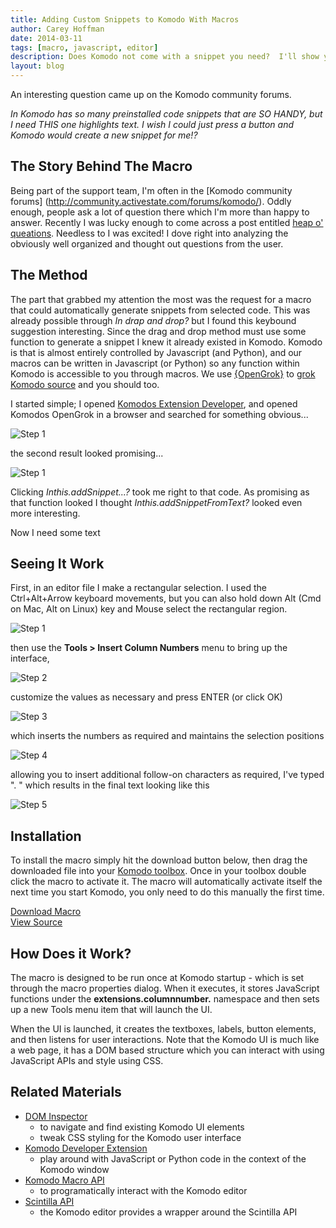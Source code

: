 ```yaml
---
title: Adding Custom Snippets to Komodo With Macros
author: Carey Hoffman
date: 2014-03-11
tags: [macro, javascript, editor]
description: Does Komodo not come with a snippet you need?  I'll show you how to create that snippet with one keybinding using Komodo macro's.  We heard you liked keybindings too, so we're gonna put a keybinding in that keybound snippet.
layout: blog
---
```


An interesting question came up on the Komodo community forums.

_In Komodo has so many preinstalled code snippets that are SO HANDY, but I need
THIS one *highlights text*.  I wish I could just press a button and Komodo would
create a new snippet for me!?_


## The Story Behind The Macro

Being part of the support team, I'm often in the [Komodo community forums]
(http://community.activestate.com/forums/komodo/).  Oddly enough, people ask a
lot of question there which I'm more than happy to answer.  Recently I was lucky
enough to come across a post entitled [heap o' queations](http://community.activestate.com/node/10713).
Needless to I was excited!  I dove right into analyzing the obviously well organized and
thought out questions from the user.


## The Method

The part that grabbed my attention the most was the request for a macro that
could automatically generate snippets from selected code.  This was already
possible through _In drap and drop?_ but I found this keybound suggestion
interesting.  Since the drag and drop method must use some function to generate
a snippet I knew it already existed in Komodo.  Komodo is that is almost entirely
controlled by Javascript (and Python), and our macros can be written in Javascript
(or Python) so any function within Komodo is accessible to you through macros.
We use [{OpenGrok}](http://opengrok.github.io/OpenGrok/) to
[grok Komodo source](http://opengrok.activestate.com/source/) and you should too.

I started simple; I opened [Komodos Extension Developer](http://community.activestate.com/node/1824),
and opened Komodos OpenGrok in a browser and searched for something obvious...

![Step 1](/images/blog/2014-03/carey-addsnippet.PNG)

the second result looked promising...

![Step 1](/images/blog/2014-03/carey-addsnippet-results.PNG)

Clicking _Inthis.addSnippet...?_ took me right to that code.  As promising as that
function looked I thought _Inthis.addSnippetFromText?_ looked even more interesting.

Now I need some text


## Seeing It Work

First, in an editor file I make a rectangular selection. I used the
Ctrl+Alt+Arrow keyboard movements, but you can also hold down Alt (Cmd on Mac,
Alt on Linux) key and Mouse select the rectangular region.

![Step 1](/images/blog/2014-02/incremental_number_screenshot_1.png)

then use the **Tools > Insert Column Numbers** menu to bring up the interface,

![Step 2](/images/blog/2014-02/incremental_number_screenshot_2.png)

customize the values as necessary and press ENTER (or click OK)

![Step 3](/images/blog/2014-02/incremental_number_screenshot_3.png)

which inserts the numbers as required and maintains the selection positions

![Step 4](/images/blog/2014-02/incremental_number_screenshot_4.png)

allowing you to insert additional follow-on characters as required, I've typed
". " which results in the final text looking like this

![Step 5](/images/blog/2014-02/incremental_number_screenshot_5.png)


## Installation

To install the macro simply hit the download button below, then drag the downloaded
file into your [Komodo toolbox](/framed/?http://docs.activestate.com/komodo/8.5/toolbox.html).
Once in your toolbox double click the macro to activate it. The macro will
automatically activate itself the next time you start Komodo, you only need to
do this manually the first time.

<div class="inline centered">
<a href="/files/macros/Column_Incremental_Numbering.komodotool" class="button primary">
    <i class="icon icon-download"></i>
    Download Macro
</a>
<div class="spacer-half"></div>
<span>
    <i class="icon icon-github"></i>
    <a href="https://github.com/Komodo/macros/blob/master/column_incremental_numbering.js" target="_blank">View Source</a>
</span>
</div>

## How Does it Work?

The macro is designed to be run once at Komodo startup - which is set through
the macro properties dialog. When it executes, it stores JavaScript functions
under the **extensions.columnnumber.** namespace and then sets up a new Tools
menu item that will launch the UI.

When the UI is launched, it creates the textboxes, labels, button elements, and
then listens for user interactions. Note that the Komodo UI is much like a web
page, it has a DOM based structure which you can interact with using JavaScript
APIs and style using CSS.


## Related Materials

* [DOM Inspector](/framed/?http://community.activestate.com/xpi/dom-inspector)
  - to navigate and find existing Komodo UI elements
  - tweak CSS styling for the Komodo user interface
* [Komodo Developer Extension](/framed/?http://community.activestate.com/xpi/dom-inspector)
  - play around with JavaScript or Python code in the context of the Komodo window
* [Komodo Macro API](/framed/?http://docs.activestate.com/komodo/8.5/macroapi.html)
  - to programatically interact with the Komodo editor
* [Scintilla API](http://www.scintilla.org/ScintillaDoc.html)
  - the Komodo editor provides a wrapper around the Scintilla API
